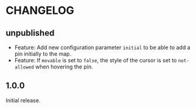 # CHANGELOG

## unpublished

- Feature: Add new configuration parameter `initial` to be able to add a pin initially to the map.
- Feature: If `movable` is set to `false`, the style of the cursor is set to `not-allowed` when hovering the pin.

## 1.0.0

Initial release.
